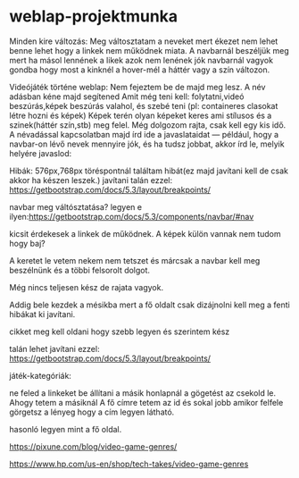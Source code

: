 # weblap-projektmunka
Minden kire változás:
Meg váltosztatam a neveket mert ékezet nem lehet benne lehet hogy a linkek nem működnek miata.
A navbarnál beszéljük  meg mert ha másol lennének a likek azok nem lenének jók
navbarnál vagyok gondba hogy most a kinknél a hover-mél a háttér vagy a szín változon.

Videójáték történe weblap:
Nem fejeztem be de majd meg lesz.
A név adásban kéne majd segítened
Amit még teni kell:
folytatni,videó beszúrás,képek beszúrás valahol, és szebé teni (pl: containeres clasokat létre hozni és képek)
Képek terén olyan képeket keres ami stílusos és a szinek(háttér szín,stb) meg felel.
Még dolgozom rajta, csak kell egy kis idő. 
A névadással kapcsolatban majd írd ide a javaslataidat — például, hogy a navbar-on lévő nevek mennyire jók, és ha tudsz jobbat, akkor írd le, melyik helyére javaslod:


Hibák:
576px,768px töréspontnál találtam hibát(ez majd javítani kell de csak akkor ha készen leszek.)
javítani talán ezzel:
https://getbootstrap.com/docs/5.3/layout/breakpoints/

navbar meg váltósztatása?
legyen e ilyen:https://getbootstrap.com/docs/5.3/components/navbar/#nav

kicsit érdekesek a linkek de működnek.
A képek külön vannak nem  tudom hogy baj?

A keretet le vetem nekem nem tetszet és márcsak a navbar kell meg beszélnünk és a többi felsorolt dolgot.

Még nincs teljesen kész de rajata vagyok.

Addig bele kezdek a mésikba mert a fő oldalt csak dizájnolni kell meg a fenti hibákat ki javítani.

cikket meg kell oldani hogy szebb legyen és szerintem kész

talán lehet javítani ezzel:
https://getbootstrap.com/docs/5.3/layout/breakpoints/

játék-kategóriák:

ne feled a linkeket be állítani a másik honlapnál a gögetést az csekold le.
Ahogy tetem a másiknál A fő címre tetem az id és sokal jobb amikor felfele görgetsz a lényeg hogy a cím legyen látható.

hasonló legyen mint a fő oldal.

https://pixune.com/blog/video-game-genres/

https://www.hp.com/us-en/shop/tech-takes/video-game-genres